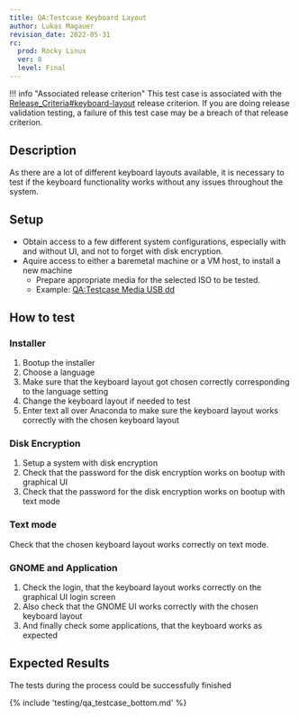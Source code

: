 ```yaml
---
title: QA:Testcase Keyboard Layout
author: Lukas Magauer
revision_date: 2022-05-31
rc:
  prod: Rocky Linux
  ver: 8
  level: Final
---
```


!!! info "Associated release criterion"
    This test case is associated with the [Release_Criteria#keyboard-layout](9_release_criteria.md#keyboard-layout) release criterion. If you are doing release validation testing, a failure of this test case may be a breach of that release criterion.

## Description

As there are a lot of different keyboard layouts available, it is necessary to test if the keyboard functionality works without any issues throughout the system.

## Setup

- Obtain access to a few different system configurations, especially with and without UI, and not to forget with disk encryption.
- Aquire access to either a baremetal machine or a VM host, to install a new machine
    - Prepare appropriate media for the selected ISO to be tested.
    - Example: [QA:Testcase Media USB dd](Testcase_Media_USB_dd.md)

## How to test

### Installer

1. Bootup the installer
2. Choose a language
3. Make sure that the keyboard layout got chosen correctly corresponding to the language setting
4. Change the keyboard layout if needed to test
5. Enter text all over Anaconda to make sure the keyboard layout works correctly with the chosen keyboard layout

### Disk Encryption

1. Setup a system with disk encryption
2. Check that the password for the disk encryption works on bootup with graphical UI
3. Check that the password for the disk encryption works on bootup with text mode

### Text mode

Check that the chosen keyboard layout works correctly on text mode.

### GNOME and Application

1. Check the login, that the keyboard layout works correctly on the graphical UI login screen
2. Also check that the GNOME UI works correctly with the chosen keyboard layout
3. And finally check some applications, that the keyboard works as expected

## Expected Results

The tests during the process could be successfully finished

{% include 'testing/qa_testcase_bottom.md' %}
